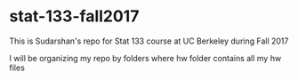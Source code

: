 # stat-133-fall2017
This is Sudarshan's repo for Stat 133 course at UC Berkeley during Fall 2017

I will be organizing my repo by folders where hw folder contains all my hw files
